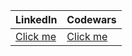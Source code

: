 LinkedIn | Codewars
------------ | -------------
[Click me](https://www.linkedin.com/in/artem-turlenko) | [Click me](https://www.codewars.com/users/art2url)
